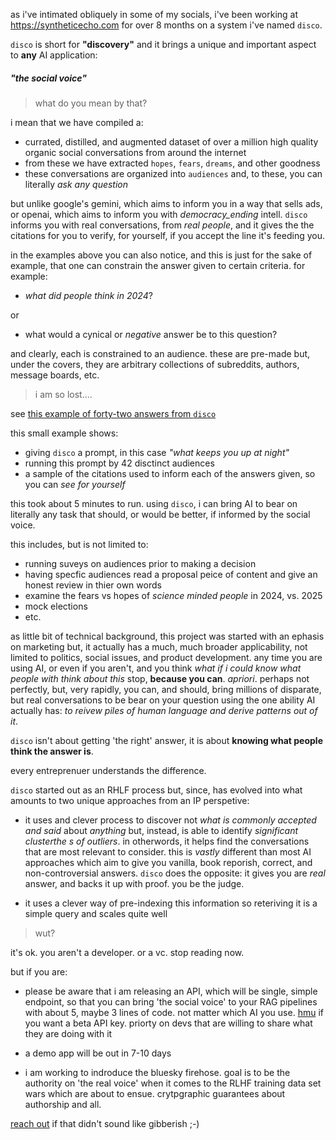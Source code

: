 as i've intimated obliquely in some of my socials, i've been working at https://syntheticecho.com for over 8 months on a system i've named `disco`.

`disco` is short for **"discovery"** and it brings a unique and important aspect to **any** AI application:

##### "the social voice"

> what do you mean by that?

i mean that we have compiled a:

- currated, distilled, and augmented dataset of over a million high quality organic social conversations from around the internet
- from these we have extracted `hopes`, `fears`, `dreams`, and other goodness
- these conversations are organized into `audiences` and, to these, you can literally _ask any question_

but unlike google's gemini, which aims to inform you in a way that sells ads, or openai, which aims to inform you with _democracy_ending_ intell.  `disco` informs you with real conversations, from _real people_, and it gives the the citations for you to verify, for yourself, if you accept the line it's feeding you.

in the examples above you can also notice, and this is just for the sake of example, that one can constrain the answer given to certain criteria.  for example:

- _what did people think in 2024_?

or

- what would a cynical or _negative_ answer be to this question?

and clearly, each is constrained to an audience.   these are pre-made but, under the covers, they are arbitrary collections of subreddits, authors, message boards, etc.

> i am so lost....

see [this example of forty-two answers from `disco`](https://gist.github.com/ahoward/ae562567579a3e936d9b9bb7e4ffde88)

this small example shows:

- giving `disco` a prompt, in this case _"what keeps you up at night"_
- running this prompt by 42 disctinct audiences
- a sample of the citations used to inform each of the answers given, so you can _see for yourself_

this took about 5 minutes to run.  using `disco`, i can bring AI to bear on literally any task that should, or would be better, if informed by the social voice.

this includes, but is not limited to:

- running suveys on audiences prior to making a decision
- having specfic audiences read a proposal peice of content and give an honest review in thier own words
- examine the fears vs hopes of _science minded people_ in 2024, vs. 2025
- mock elections
- etc.

as little bit of technical background, this project was started with an ephasis on marketing but, it actually has a much, much broader applicability, not limited to politics, social issues, and product development.  any time you are using AI, or even if you aren't, and you think _what if i could know what people with think about this_ stop, **because you can**.   _apriori_.   perhaps not perfectly, but, very rapidly, you can, and should, bring millions of disparate, but real conversations to be bear on your question using the one ability AI actually has: _to reivew piles of human language and derive patterns out of it_.

`disco` isn't about getting 'the right' answer, it is about **knowing what people think the answer is**.

every entreprenuer understands the difference.

`disco` started out as an RHLF process but, since, has evolved into what amounts to two unique approaches from an IP perspetive:

- it uses and clever process to discover not _what is commonly accepted and said_ about _anything_ but, instead, is able to identify _significant clusterthe s of outliers_.   in otherwords, it helps find the conversations that are most relevant to consider.  this is _vastly_ different than most AI approaches which aim to give you vanilla, book reporish, correct, and non-controversial answers.  `disco` does the opposite: it gives you are _real_ answer, and backs it up with proof.  you be the judge.

- it uses a clever way of pre-indexing this information so reteriving it is a simple query and scales quite well

> wut?

it's ok. you aren't a developer.  or a vc.  stop reading now.

but if you are:

- please be aware that i am releasing an API, which will be single, simple endpoint, so that you can bring 'the social voice' to your RAG pipelines with about 5, maybe 3 lines of code.  not matter which AI you use.  [hmu](/contact) if you want a beta API key.  priorty on devs that are willing to share what they are doing with it

- a demo app will be out in 7-10 days

- i am working to indroduce the bluesky firehose.  goal is to be the authority on 'the real voice' when it comes to the RLHF training data set wars which are about to ensue.  crytpgraphic guarantees about authorship and all.

[reach out](/contact) if that didn't sound like gibberish ;-)